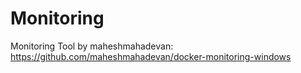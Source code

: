 # Monitoring

Monitoring Tool by maheshmahadevan: <https://github.com/maheshmahadevan/docker-monitoring-windows>
